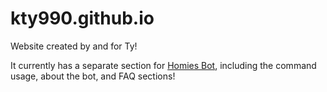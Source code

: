 # kty990.github.io

Website created by and for Ty!

It currently has a separate section for [Homies Bot](https://github.com/kty990/HomiesBot), including the command usage, about the bot, and FAQ sections!
